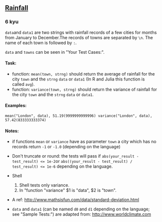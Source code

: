 <h2><a href=https://www.codewars.com/kata/56a32dd6e4f4748cc3000006/train/javascript target="_blank">Rainfall</a></h2><h3>6 kyu</h3><p><code>data</code>and <code>data1</code> are two strings with rainfall records of a few cities for months from January to December.The records of towns are separated by <code>\n</code>. The name of each town is followed by <code>:</code>. </p><p><code>data</code> and <code>towns</code> can be seen in "Your Test Cases:".</p><h4 id="task">Task:</h4><ul><li>function: <code>mean(town, strng)</code> should return the average of rainfall for the city <code>town</code> and the <code>strng</code> <code>data</code> or <code>data1</code> (In R and Julia this function is called <code>avg</code>).</li><li>function: <code>variance(town, strng)</code> should return the variance of rainfall for the city <code>town</code> and the <code>strng</code> <code>data</code> or <code>data1</code>.</li></ul><h4 id="examples">Examples:</h4><pre><code>mean("London", data), 51.19(9999999999996) variance("London", data), 57.42(833333333374)</code></pre><h4 id="notes">Notes:</h4><ul><li><p>if functions <code>mean</code> or <code>variance</code> have as parameter <code>town</code> a city which has no records return <code>-1</code> or <code>-1.0</code> (depending on the language)</p></li><li><p>Don't truncate or round: the tests will pass if <code>abs(your_result - test_result) &lt;= 1e-2</code>or <code>abs((your_result - test_result) / test_result) &lt;= 1e-6</code> depending on the language.</p></li><li><p>Shell</p><ol><li>Shell tests only variance.</li><li>In "function "variance" $1 is "data", $2 is "town".</li></ol></li><li><p>A ref: <a href="http://www.mathsisfun.com/data/standard-deviation.html" data-turbolinks="false" target="_blank">http://www.mathsisfun.com/data/standard-deviation.html</a></p></li><li><p><code>data</code> and <code>data1</code> (can be named <code>d0</code> and <code>d1</code> depending on the language; see "Sample Tests:") are adapted from:  <a href="http://www.worldclimate.com" data-turbolinks="false" target="_blank">http://www.worldclimate.com</a></p></li></ul>